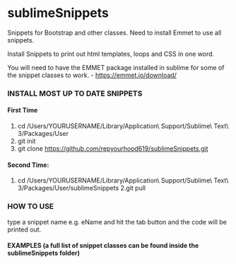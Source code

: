 # sublimeSnippets
Snippets for Bootstrap and other classes. Need to install Emmet to use all snippets.

Install Snippets to print out html templates, loops and CSS in one word.

You will need to have the EMMET package installed in sublime for some of the snippet classes to work. - https://emmet.io/download/

### INSTALL MOST UP TO DATE SNIPPETS

#### First Time
1. cd /Users/YOURUSERNAME/Library/Application\ Support/Sublime\ Text\ 3/Packages/User
2. git init
3. git clone https://github.com/repyourhood619/sublimeSnippets.git

#### Second Time:
1. cd /Users/YOURUSERNAME/Library/Application\ Support/Sublime\ Text\ 3/Packages/User/sublimeSnippets
2.git pull

### HOW TO USE
type a snippet name e.g. eName and hit the tab button and the code will be printed out.

#### EXAMPLES (a full list of snippet classes can be found inside the sublimeSnippets folder)
